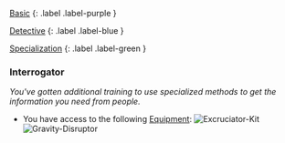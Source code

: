 
[Basic](Game/Basic-List)
{: .label .label-purple }

[Detective](Game/Detective)
{: .label .label-blue }

[Specialization](Game/Specialization-List)
{: .label .label-green }
### Interrogator
*You've gotten additional training to use specialized methods to get the information you need from people.*
* You have access to the following [Equipment](Core/Equipment):
![Excruciator-Kit](Game/Blocks/Excruciator-Kit)
![Gravity-Disruptor](Game/Blocks/Gravity-Disruptor)